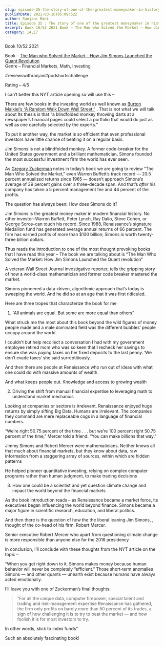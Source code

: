 ```yaml
---
slug: episode-35-the-story-of-one-of-the-greatest-moneymaker-in-history-and-how-he-did-it
publishDate: 2021-03-16T05:09:52Z
author: Ranjani Mani
title: Episode 35 : The story of one of the greatest moneymaker in history and how he did it! 
excerpt: Book 10/52 2021 Book – The Man who Solved the Market – How Jim Simons Launched the Quant RevolutionGenre – Financial Markets, Math, Investing #reviewswithranjani#podshortschallenge Rating – 4/5 I can’t better this NYT article opening so will use this – There are few books in the investing world as well known as Burton  ... 
category: 14,17
---
```


Book 10/52 2021

Book – [The Man who Solved the Market – How Jim Simons Launched the Quant Revolution](https://www.amazon.in/Man-Who-Solved-Market-Revolution/dp/0241309727/ref=sr%5F1%5F1?crid=KIJ4OBFKEXJN&dchild=1&keywords=the+man+who+solved+the+market&qid=1615871842&sprefix=the+man+who+s%2Caps%2C-1&sr=8-1)  
Genre – Financial Markets, Math, Investing

#reviewswithranjani#podshortschallenge

Rating – 4/5

I can’t better this NYT article opening so will use this –

There are few books in the investing world as well known as [Burton Malkiel’s “A Random Walk Down Wall Street.”](https://www.investmentweek.co.uk/investment-week/news/3065417/burton-malkiel-believe-indexing-strongly-wrote-random-walk-wall-street) . That is not what we will talk about Its thesis is that “a blindfolded monkey throwing darts at a newspaper’s financial pages could select a portfolio that would do just as well as one carefully selected by the experts.”

To put it another way, the market is so efficient that even professional investors have little chance of beating it on a regular basis.

Jim Simons is not a blindfolded monkey. A former code-breaker for the United States government and a brilliant mathematician, Simons founded the most successful investment firm the world has ever seen.

As [Gregory Zuckerman](https://www.gregoryzuckerman.com/) notes in today’s book we are going to review “The Man Who Solved the Market,” even Warren Buffett’s track record — 20.5 percent annualized returns since 1965 — doesn’t approach Simons’s average of 39 percent gains over a three-decade span. And that’s _after_ his company has taken a 5 percent management fee and 44 percent of the profits.

The question has always been: How does Simons do it?

Jim Simons is the greatest money maker in modern financial history. No other investor–Warren Buffett, Peter Lynch, Ray Dalio, Steve Cohen, or George Soros–can touch his record. Since 1988, Renaissance’s signature Medallion fund has generated average annual returns of 66 percent. The firm has earned profits of more than $100 billion; Simons is worth twenty-three billion dollars.

Thus reads the introduction to one of the most thought provoking books that I have read this year – The book we are talking about is “The Man Who Solved the Market: How Jim Simons Launched the Quant revolution”

A veteran Wall Street Journal investigative reporter, tells the gripping story of how a world-class mathematician and former code breaker mastered the market.

Simons pioneered a data-driven, algorithmic approach that’s today is sweeping the world. And he did so at an age that it was first ridiculed.

Here are three tropes that characterize the book for me

1. “All animals are equal. But some are more equal than others”

What struck me the most about this book beyond the wild figures of money people made and a male dominated field was the different bubbles’ people occupy around the world.

I couldn’t but help recollect a conversation I had with my government employee retired mom who was so keen that I recheck her savings to ensure she was paying taxes on her fixed deposits to the last penny. ‘We don’t evade taxes’ she said surreptitiously.

And then there are people at Renaissance who run out of ideas with what one could do with massive amounts of wealth.

And what keeps people out. Knowledge and access to growing wealth

2) Driving the shift from manual financial expertise to leveraging math to understand market mechanics

Looking at companies or sectors is irrelevant. Renaissance enjoyed huge returns by simply sifting Big Data. Humans are irrelevant. The companies they command are mere replaceable cogs in a language of financial numbers.

“We’re right 50.75 percent of the time . . . but we’re 100 percent right 50.75 percent of the time,” Mercer told a friend. “You can make billions that way.”

Jimmy Simons and Robert Mercer were mathematicians. Neither knows all that much about financial markets, but they know about data, raw information from a staggering array of sources, within which are hidden patterns

He helped pioneer quantitative investing, relying on complex computer programs rather than human judgment, to make trading decisions

3) How one could be a scientist and yet question climate change and impact the world beyond the financial markets

As the book introduction reads – as Renaissance became a market force, its executives began influencing the world beyond finance. Simons became a major figure in scientific research, education, and liberal politics.

And then there is the question of how the the liberal leaning Jim Simons, , thought of the co-head of his firm, Robert Mercer.

Senior executive Robert Mercer who apart from questioning climate change is more responsible than anyone else for the 2016 presidency

In conclusion, I’ll conclude with these thoughts from the NYT article on the topic –

“When you get right down to it, Simons makes money because human behavior will never be completely “efficient.” Those short-term anomalies Simons — and other quants — unearth exist because humans have always acted emotionally.

I’ll leave you with one of Zuckerman’s final thoughts:

> “For all the unique data, computer firepower, special talent and trading and risk-management expertise Renaissance has gathered, the firm only profits on barely more than 50 percent of its trades, a sign of how challenging it is to try to beat the market — and how foolish it is for most investors to try.

In other words, stick to index funds”

Such an absolutely fascinating book!